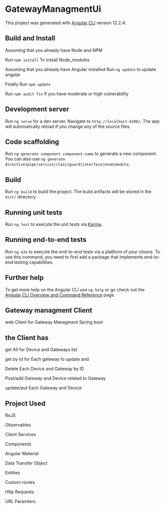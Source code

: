 # GatewayManagmentUi

This project was generated with [Angular CLI](https://github.com/angular/angular-cli) version 12.2.4.

## Build and Install 

Assuming that you already have Node and NPM 

Run `npm install` To install Node_modules 

Assuming that you already have Angular installed
Run `ng update` to update angular 

Finally Run `npm update`

Run `npm audit fix` if you have moderate or high vulnerability 

## Development server

Run `ng serve` for a dev server. Navigate to `http://localhost:4200/`. The app will automatically reload if you change any of the source files.

## Code scaffolding

Run `ng generate component component-name` to generate a new component. You can also use `ng generate directive|pipe|service|class|guard|interface|enum|module`.

## Build

Run `ng build` to build the project. The build artifacts will be stored in the `dist/` directory.

## Running unit tests

Run `ng test` to execute the unit tests via [Karma](https://karma-runner.github.io).

## Running end-to-end tests

Run `ng e2e` to execute the end-to-end tests via a platform of your choice. To use this command, you need to first add a package that implements end-to-end testing capabilities.

## Further help

To get more help on the Angular CLI use `ng help` or go check out the [Angular CLI Overview and Command Reference](https://angular.io/cli) page.


## Gateway managment Client 

web Client for Gateway Managment Spring boot 

## the Client has

get All for Device and Gateways list 

get by Id for Each gateway to update and 

Delete Each Device and Gateway by ID 

Post/add Gateway and Device related to Gateway 

update/put Each Gateway and Device 

## Project Used 

RxJS

Observables

Client Services 

Components

Angular Material 

Data Transfer Object 

Entities 

Custom routes

Http Requests 

URL Paramters 

